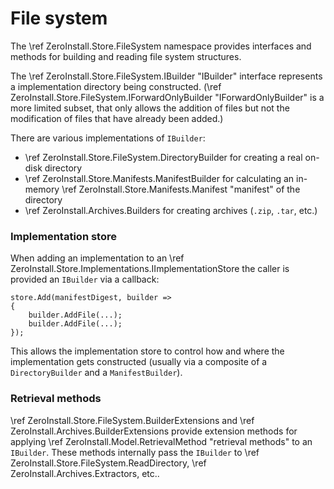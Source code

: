 # File system

The \ref ZeroInstall.Store.FileSystem namespace provides interfaces and methods for building and reading file system structures.

The \ref ZeroInstall.Store.FileSystem.IBuilder "IBuilder" interface represents a implementation directory being constructed. (\ref ZeroInstall.Store.FileSystem.IForwardOnlyBuilder "IForwardOnlyBuilder" is a more limited subset, that only allows the addition of files but not the modification of files that have already been added.)

There are various implementations of `IBuilder`:

- \ref ZeroInstall.Store.FileSystem.DirectoryBuilder for creating a real on-disk directory
- \ref ZeroInstall.Store.Manifests.ManifestBuilder for calculating an in-memory \ref ZeroInstall.Store.Manifests.Manifest "manifest" of the directory
- \ref ZeroInstall.Archives.Builders for creating archives (`.zip`, `.tar`, etc.)

### Implementation store

When adding an implementation to an \ref ZeroInstall.Store.Implementations.IImplementationStore the caller is provided an `IBuilder` via a callback:

```{.cs}
store.Add(manifestDigest, builder =>
{
    builder.AddFile(...);
    builder.AddFile(...);
});
```

This allows the implementation store to control how and where the implementation gets constructed (usually via a composite of a `DirectoryBuilder` and a `ManifestBuilder`).

### Retrieval methods

\ref ZeroInstall.Store.FileSystem.BuilderExtensions and \ref ZeroInstall.Archives.BuilderExtensions provide extension methods for applying \ref ZeroInstall.Model.RetrievalMethod "retrieval methods" to an `IBuilder`. These methods internally pass the `IBuilder` to \ref ZeroInstall.Store.FileSystem.ReadDirectory, \ref ZeroInstall.Archives.Extractors, etc..
